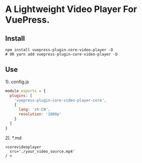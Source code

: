 # A Lightweight Video Player For VuePress.

## Install

```shell
npm install vuepress-plugin-core-video-player -D
# OR yarn add vuepress-plugin-core-video-player -D
```

## Use

1). config.js
```js
module.exports = {
  plugins: [
	'vuepress-plugin-core-video-player-core',
	{
      lang: 'zh-CN',
      resolution: '1080p'
    }
  ]
}
```

2). *.md
```
<corevideoplayer
  src='./your_video_source.mp4'
/ >
```